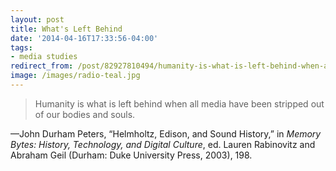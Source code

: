 ```yaml
---
layout: post 
title: What's Left Behind 
date: '2014-04-16T17:33:56-04:00' 
tags: 
- media studies 
redirect_from: /post/82927810494/humanity-is-what-is-left-behind-when-all-media/
image: /images/radio-teal.jpg
---
```


> Humanity is what is left behind when all media have been stripped out of our bodies and souls.

—John Durham Peters, “Helmholtz, Edison, and Sound History,” in *Memory Bytes: History, Technology, and Digital Culture*, ed. Lauren Rabinovitz and Abraham Geil (Durham: Duke University Press, 2003), 198.

